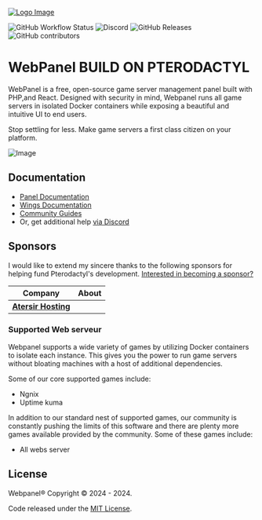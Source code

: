 [![Logo Image](https://cdn.pterodactyl.io/logos/new/pterodactyl_logo.png)](https://pterodactyl.io)

![GitHub Workflow Status](https://img.shields.io/github/actions/workflow/status/pterodactyl/panel/ci.yaml?label=Tests&style=for-the-badge&branch=1.0-develop)
![Discord](https://img.shields.io/discord/122900397965705216?label=Discord&logo=Discord&logoColor=white&style=for-the-badge)
![GitHub Releases](https://img.shields.io/github/downloads/pterodactyl/panel/latest/total?style=for-the-badge)
![GitHub contributors](https://img.shields.io/github/contributors/pterodactyl/panel?style=for-the-badge)

# WebPanel BUILD ON PTERODACTYL

WebPanel is a free, open-source game server management panel built with PHP,and React. Designed with security
in mind, Webpanel runs all game servers in isolated Docker containers while exposing a beautiful and intuitive
UI to end users.

Stop settling for less. Make game servers a first class citizen on your platform.

![Image](https://cdn.pterodactyl.io/site-assets/pterodactyl_v1_demo.gif)

## Documentation

* [Panel Documentation](https://pterodactyl.io/panel/1.0/getting_started.html)
* [Wings Documentation](https://pterodactyl.io/wings/1.0/installing.html)
* [Community Guides](https://pterodactyl.io/community/about.html)
* Or, get additional help [via Discord](https://discord.gg/pterodactyl)

## Sponsors

I would like to extend my sincere thanks to the following sponsors for helping fund Pterodactyl's development.
[Interested in becoming a sponsor?](https://github.com/sponsors/matthewpi)

| Company                                                      | About                                                                                                                                                                                                                                           |
|--------------------------------------------------------------|-------------------------------------------------------------------------------------------------------------------------------------------------------------------------------------------------------------------------------------------------|
| [**Atersir Hosting**](https://atersir.fr/)    |                                                                                               |

### Supported Web serveur

Webpanel supports a wide variety of games by utilizing Docker containers to isolate each instance. This gives
you the power to run game servers without bloating machines with a host of additional dependencies.

Some of our core supported games include:

* Ngnix
* Uptime kuma

In addition to our standard nest of supported games, our community is constantly pushing the limits of this software
and there are plenty more games available provided by the community. Some of these games include:

* All webs server
## License

Webpanel® Copyright © 2024 - 2024.

Code released under the [MIT License](./LICENSE.md).
